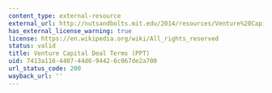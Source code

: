 ```yaml
---
content_type: external-resource
external_url: http://nutsandbolts.mit.edu/2014/resources/Venture%20Capital%20Deal%20Terms.ppt
has_external_license_warning: true
license: https://en.wikipedia.org/wiki/All_rights_reserved
status: valid
title: Venture Capital Deal Terms (PPT)
uid: 7413a116-4407-44d6-9442-6c067de2a700
url_status_code: 200
wayback_url: ''
---
```

